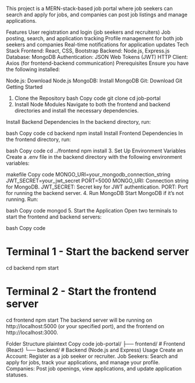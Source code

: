 This project is a MERN-stack-based job portal where job seekers can search and apply for jobs, and companies can post job listings and manage applications.

Features
User registration and login (job seekers and recruiters)
Job posting, search, and application tracking
Profile management for both job seekers and companies
Real-time notifications for application updates
Tech Stack
Frontend: React, CSS, Bootstrap
Backend: Node.js, Express.js
Database: MongoDB
Authentication: JSON Web Tokens (JWT)
HTTP Client: Axios (for frontend-backend communication)
Prerequisites
Ensure you have the following installed:

Node.js: Download Node.js
MongoDB: Install MongoDB
Git: Download Git
Getting Started
1. Clone the Repository
bash
Copy code
git clone <repository-url>
cd job-portal
2. Install Node Modules
Navigate to both the frontend and backend directories and install the necessary dependencies.

Install Backend Dependencies
In the backend directory, run:

bash
Copy code
cd backend
npm install
Install Frontend Dependencies
In the frontend directory, run:

bash
Copy code
cd ../frontend
npm install
3. Set Up Environment Variables
Create a .env file in the backend directory with the following environment variables:

makefile
Copy code
MONGO_URI=your_mongodb_connection_string
JWT_SECRET=your_jwt_secret
PORT=5000
MONGO_URI: Connection string for MongoDB.
JWT_SECRET: Secret key for JWT authentication.
PORT: Port for running the backend server.
4. Run MongoDB
Start MongoDB if it’s not running. Run:

bash
Copy code
mongod
5. Start the Application
Open two terminals to start the frontend and backend servers:

bash
Copy code
# Terminal 1 - Start the backend server
cd backend
npm start

# Terminal 2 - Start the frontend server
cd frontend
npm start
The backend server will be running on http://localhost:5000 (or your specified port), and the frontend on http://localhost:3000.

Folder Structure
plaintext
Copy code
job-portal/
├── frontend/         # Frontend (React)
└── backend/          # Backend (Node.js and Express)
Usage
Create an Account: Register as a job seeker or recruiter.
Job Seekers: Search and apply for jobs, track your applications, and manage your profile.
Companies: Post job openings, view applications, and update application statuses.

